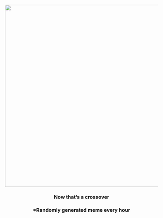 <p align="center">
        <img src="https://i.redd.it/rn1k9w9950r91.jpg" width="600" height="600">
        </p>
        <h3 align="center">Now that’s a crossover</h3>
        <h3 align="center">*Randomly generated meme every hour</h3>
    